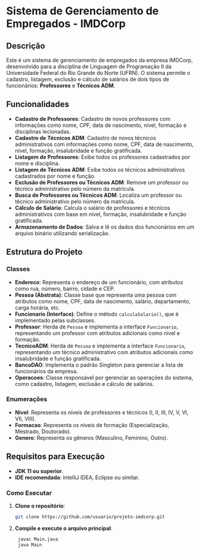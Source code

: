 # Sistema de Gerenciamento de Empregados - IMDCorp

## Descrição
Este é um sistema de gerenciamento de empregados da empresa IMDCorp, desenvolvido para a disciplina de Linguagem de Programação II da Universidade Federal do Rio Grande do Norte (UFRN). O sistema permite o cadastro, listagem, exclusão e cálculo de salários de dois tipos de funcionários: **Professores** e **Técnicos ADM**.

## Funcionalidades
- **Cadastro de Professores**: Cadastro de novos professores com informações como nome, CPF, data de nascimento, nível, formação e disciplinas lecionadas.
- **Cadastro de Técnicos ADM**: Cadastro de novos técnicos administrativos com informações como nome, CPF, data de nascimento, nível, formação, insalubridade e função gratificada.
- **Listagem de Professores**: Exibe todos os professores cadastrados por nome e disciplina.
- **Listagem de Técnicos ADM**: Exibe todos os técnicos administrativos cadastrados por nome e função.
- **Exclusão de Professores ou Técnicos ADM**: Remove um professor ou técnico administrativo pelo número da matrícula.
- **Busca de Professores ou Técnicos ADM**: Localiza um professor ou técnico administrativo pelo número da matrícula.
- **Cálculo de Salário**: Calcula o salário de professores e técnicos administrativos com base em nível, formação, insalubridade e função gratificada.
- **Armazenamento de Dados**: Salva e lê os dados dos funcionários em um arquivo binário utilizando serialização.

## Estrutura do Projeto

### Classes

- **Endereco**: Representa o endereço de um funcionário, com atributos como rua, número, bairro, cidade e CEP.
- **Pessoa (Abstrata)**: Classe base que representa uma pessoa com atributos como nome, CPF, data de nascimento, salário, departamento, carga horária, etc.
- **Funcionario (Interface)**: Define o método `calculaSalario()`, que é implementado pelas subclasses.
- **Professor**: Herda de `Pessoa` e implementa a interface `Funcionario`, representando um professor com atributos adicionais como nível e formação.
- **TecnicoADM**: Herda de `Pessoa` e implementa a interface `Funcionario`, representando um técnico administrativo com atributos adicionais como insalubridade e função gratificada.
- **BancoDAO**: Implementa o padrão Singleton para gerenciar a lista de funcionários da empresa.
- **Operacoes**: Classe responsável por gerenciar as operações do sistema, como cadastro, listagem, exclusão e cálculo de salários.

### Enumerações
- **Nivel**: Representa os níveis de professores e técnicos (I, II, III, IV, V, VI, VII, VIII).
- **Formacao**: Representa os níveis de formação (Especialização, Mestrado, Doutorado).
- **Genero**: Representa os gêneros (Masculino, Feminino, Outro).

## Requisitos para Execução

- **JDK 11 ou superior**.
- **IDE recomendada**: IntelliJ IDEA, Eclipse ou similar.

### Como Executar

1. **Clone o repositório**:
   ```bash
   git clone https://github.com/usuario/projeto-imdcorp.git
   ```
2. **Compile e execute o arquivo principal**:
   ```bash
    javac Main.java
    java Main
   ```
